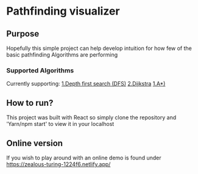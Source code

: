 # Pathfinding visualizer

## Purpose

Hopefully this simple project can help develop intuition for how few of the basic pathfinding Algorithms are performing

### Supported Algorithms

Currently supporting:
[1.Depth first search (DFS)](https://en.wikipedia.org/wiki/Depth-first_search)
[2.Dijkstra](https://en.wikipedia.org/wiki/Dijkstra%27s_algorithm)
[1.A\*)](https://en.wikipedia.org/wiki/A*_search_algorithm)

## How to run?

This project was built with React so simply clone the repository and 'Yarn/npm start' to view it in your localhost

## Online version

If you wish to play around with an online demo is found under https://zealous-turing-1224f6.netlify.app/
